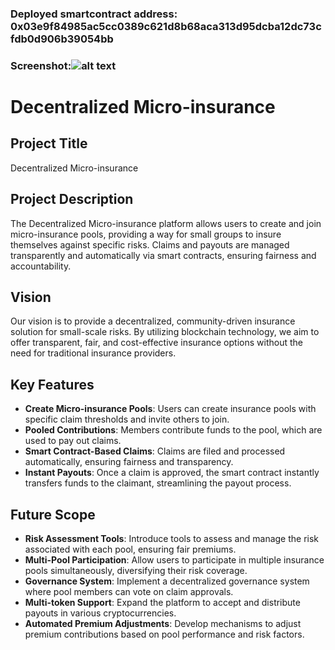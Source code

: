 ### Deployed smartcontract address: 0x03e9f84985ac5cc0389c621d8b68aca313d95dcba12dc73cfdb0d906b39054bb

### Screenshot:![alt text](image.png)

# Decentralized Micro-insurance

## Project Title
Decentralized Micro-insurance

## Project Description
The Decentralized Micro-insurance platform allows users to create and join micro-insurance pools, providing a way for small groups to insure themselves against specific risks. Claims and payouts are managed transparently and automatically via smart contracts, ensuring fairness and accountability.

## Vision
Our vision is to provide a decentralized, community-driven insurance solution for small-scale risks. By utilizing blockchain technology, we aim to offer transparent, fair, and cost-effective insurance options without the need for traditional insurance providers.

## Key Features
- **Create Micro-insurance Pools**: Users can create insurance pools with specific claim thresholds and invite others to join.
- **Pooled Contributions**: Members contribute funds to the pool, which are used to pay out claims.
- **Smart Contract-Based Claims**: Claims are filed and processed automatically, ensuring fairness and transparency.
- **Instant Payouts**: Once a claim is approved, the smart contract instantly transfers funds to the claimant, streamlining the payout process.

## Future Scope
- **Risk Assessment Tools**: Introduce tools to assess and manage the risk associated with each pool, ensuring fair premiums.
- **Multi-Pool Participation**: Allow users to participate in multiple insurance pools simultaneously, diversifying their risk coverage.
- **Governance System**: Implement a decentralized governance system where pool members can vote on claim approvals.
- **Multi-token Support**: Expand the platform to accept and distribute payouts in various cryptocurrencies.
- **Automated Premium Adjustments**: Develop mechanisms to adjust premium contributions based on pool performance and risk factors.

